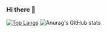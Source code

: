 ### Hi there 👋

<!--
**hehaha68/hehaha68** is a ✨ _special_ ✨ repository because its `README.md` (this file) appears on your GitHub profile.

Here are some ideas to get you started:

- 🔭 I’m currently working on ...
- 🌱 I’m currently learning ...
- 👯 I’m looking to collaborate on ...
- 🤔 I’m looking for help with ...
- 💬 Ask me about ...
- 📫 How to reach me: ...
- 😄 Pronouns: ...
- ⚡ Fun fact: ...
-->

[![Top Langs](https://github-readme-stats.vercel.app/api/top-langs/?username=hehaha68)](https://github.com/anuraghazra/github-readme-stats)
![Anurag's GitHub stats](https://github-readme-stats.vercel.app/api?username=hehaha68&show_icons=true&theme=dark)
